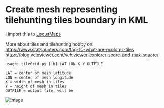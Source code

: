 # Create mesh representing tilehunting tiles boundary in KML

I import this to [LocusMaps](https://www.locusmap.app)

More about tiles and tilehunting hobby on:  
https://www.statshunters.com/faq-10-what-are-explorer-tiles  
https://blog.veloviewer.com/veloviewer-explorer-score-and-max-square/

```
usage: tileGrid.py [-h] LAT LON X Y OUTFILE

LAT = center of mesh latitude
LON = center of mesh longitude
X = width of mesh in tiles
Y = height of mesh in tiles
OUTFILE = output file, will be 
```
![image](https://user-images.githubusercontent.com/29920587/224908373-cd97ab25-b9ac-4aaf-b391-cff070b6b882.png)
